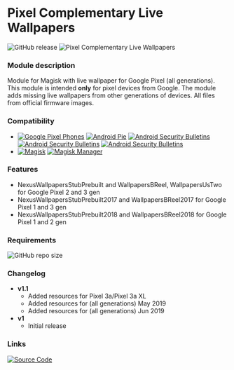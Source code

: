 # Pixel Complementary Live Wallpapers
![GitHub release](https://img.shields.io/github/release/Magisk-Modules-Repo/pixel-complementary-live-wallpapers.svg)
![Pixel Complementary Live Wallpapers](https://api.b-reel.com/assets/images/PixelWallpapers-content3.jpg)

### Module description
Module for Magisk with live wallpaper for Google Pixel (all generations). This module is intended **only** for pixel devices from Google. The module adds missing live wallpapers from other generations of devices. All files from official firmware images.

### Compatibility
  * [![Google Pixel Phones](https://img.shields.io/badge/Google%20Pixel-Android%20phones-blue.svg)](https://pixel.google.com/) [![Android Pie](https://img.shields.io/badge/Android-9-blue.svg)](https://www.android.com/versions/pie-9-0/) [![Android Security Bulletins](https://img.shields.io/badge/2019%2004%2005-patch%20security-blue.svg)](https://source.android.com/security/bulletin) [![Android Security Bulletins](https://img.shields.io/badge/2019%2005%2005-patch%20security-blue.svg)](https://source.android.com/security/bulletin) [![Android Security Bulletins](https://img.shields.io/badge/2019%2006%2005-patch%20security-blue.svg)](https://source.android.com/security/bulletin)
  * [![Magisk](https://img.shields.io/badge/Magisk-18%2B-blue.svg)](https://forum.xda-developers.com/apps/magisk/official-magisk-v7-universal-systemless-t3473445) [![Magisk Manager](https://img.shields.io/badge/Magisk%20Manager-7.1.0%2B-blue.svg)](https://forum.xda-developers.com/apps/magisk/official-magisk-v7-universal-systemless-t3473445)

### Features
 * NexusWallpapersStubPrebuilt and WallpapersBReel, WallpapersUsTwo for Google Pixel 2 and 3 gen
 * NexusWallpapersStubPrebuilt2017 and WallpapersBReel2017 for Google Pixel 1 and 3 gen
 * NexusWallpapersStubPrebuilt2018 and WallpapersBReel2018 for Google Pixel 1 and 2 gen  

### Requirements
![GitHub repo size](https://img.shields.io/github/repo-size/Magisk-Modules-Repo/pixel-complementary-live-wallpapers.svg)

### Changelog
* __v1.1__
  * Added resources for Pixel 3a/Pixel 3a XL
  * Added resources for (all generations) May 2019
  * Added resources for (all generations) Jun 2019
* __v1__
  * Initial release

### Links
[![Source Code](https://img.shields.io/badge/Github-Source-black.svg)](https://github.com/Magisk-Modules-Repo/pixel-complementary-live-wallpapers)

